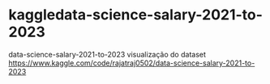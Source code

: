 # kaggledata-science-salary-2021-to-2023


data-science-salary-2021-to-2023
visualização do dataset https://www.kaggle.com/code/rajatraj0502/data-science-salary-2021-to-2023
